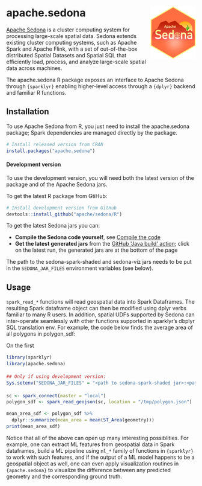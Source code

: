 

# apache.sedona <img src="man/figures/logo.png" align="right" width="120"/>
[Apache Sedona](https://sedona.apache.org/) is a cluster computing system for processing large-scale spatial data. Sedona extends existing cluster computing systems, such as Apache Spark and Apache Flink, with a set of out-of-the-box distributed Spatial Datasets and Spatial SQL that efficiently load, process, and analyze large-scale spatial data across machines.


The apache.sedona R package exposes an interface to Apache Sedona through `{sparklyr}`
enabling higher-level access through a `{dplyr}` backend and familiar R functions.


## Installation
To use Apache Sedona from R, you just need to install the apache.sedona package; Spark dependencies are managed directly by the package.

``` r
# Install released version from CRAN
install.packages("apache.sedona")
```

#### Development version
To use the development version, you will need both the latest version of the package and of the Apache Sedona jars.

To get the latest R package from GtiHub:

``` r
# Install development version from GitHub
devtools::install_github("apache/sedona/R")
```

To get the latest Sedona jars you can:

* **Compile the Sedona code yourself**, see [Compile the code](https://sedona.apache.org/latest-snapshot/setup/compile/)
* **Get the latest generated jars** from the [GitHub 'Java build' action](https://github.com/apache/sedona/actions/workflows/java.yml); click on the latest run, the generated jars are at the bottom of the page

The path to the sedona-spark-shaded and sedona-viz jars needs to be put in the `SEDONA_JAR_FILES` environment variables (see below).


## Usage

`spark_read_*` functions will read geospatial data into Spark Dataframes. The resulting Spark dataframe object can then be modified using dplyr verbs familiar to many R users. In addition, spatial UDFs supported by Sedona can inter-operate seamlessly with other functions supported in sparklyr’s dbplyr SQL translation env. For example, the code below finds the average area of all polygons in polygon_sdf:

On the first 

``` r
library(sparklyr)
library(apache.sedona)

## Only if using development version:
Sys.setenv("SEDONA_JAR_FILES" = "<path to sedona-spark-shaded jar>:<path to sedona-viz jar>")

sc <- spark_connect(master = "local")
polygon_sdf <- spark_read_geojson(sc, location = "/tmp/polygon.json")
```

``` r
mean_area_sdf <- polygon_sdf %>%
  dplyr::summarize(mean_area = mean(ST_Area(geometry)))
print(mean_area_sdf)
```

Notice that all of the above can open up many interesting possiblities. For example, one can extract ML features from geospatial data in Spark dataframes, build a ML pipeline using `ml_*` family of functions in `{sparklyr}` to work with such features, and if the output of a ML model happens to be a geospatial object as well, one can even apply visualization routines in `{apache.sedona}` to visualize the difference between any predicted geometry and the corresponding ground truth.